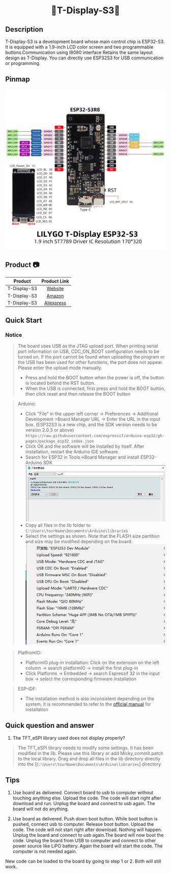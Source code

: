 <h1 align = "center"> 🌟T-Display-S3🌟</h1>

## Description

T-Display-S3 is a development board whose main control chip is ESP32-S3. It is equipped with a 1.9-inch LCD color screen and two programmable buttons.Communication using I8080 interface Retains the same layout design as T-Display. You can directly use ESP32S3 for USB communication or programming.

## Pinmap

![](image/T-DISPLAY-S3.jpg)

## Product 📷

|  Product |  Product Link |
| :--------: | :---------: |
| T-Display-S3 |  [Website](https://www.lilygo.cc/products/t-display-s3)   |
| T-Display-S3 |  [Amazon](https://www.amazon.com/dp/B0B7X5RVTH?ref=myi_title_dp)   |
| T-Display-S3 |  [Aliexpress](https://www.aliexpress.com/item/3256804310228562.html)   |

## Quick Start

### Notice
> The board uses USB as the JTAG upload port. When printing serial port information on USB, CDC_ON_BOOT configuration needs to be turned on. 
> If the port cannot be found when uploading the program or the USB has been used for other functions, the port does not appear. 
> Please enter the upload mode manually. 
>-  Press and hold the BOOT button when the power is off, the button is located behind the RST button.
>-  When the USB is connected, first press and hold the BOOT button, then click reset and then release the BOOT button


> Arduino:
>- Click "File" in the upper left corner -> Preferences -> Additional Development >Board Manager URL -> Enter the URL in the input box.
(ESP32S3 is a new chip, and the SDK version needs to be version 2.0.3 or above)
> `https://raw.githubusercontent.com/espressif/arduino-esp32/gh-pages/package_esp32_index.json`
>-  Click OK and the software will be installed by itself. After installation, restart the Arduino IDE software.
>- Search for ESP32 in Tools->Board Manager and install ESP32-Arduino SDK
![](image/Arduino_board.png)
>- Copy all files in the lib folder to `C:\Users\YourName\Documents\Arduino\libraries`
>- Select the settings as shown. Note that the FLASH size partition and size may be modified depending on the board.
![](image/Arduino_Config.png)


> PlatfromIO:
> - PlatformIO plug-in installation: Click on the extension on the left column -> search platformIO -> install the first plug-in
> - Click Platforms -> Embedded -> search Espressif 32 in the input box -> select the corresponding firmware installation

> ESP-IDF:
> - The installation method is also inconsistent depending on the system, it is recommended to refer to the [official manual](https://docs.espressif.com/projects/esp-idf/en/latest/esp32/get-started/index.html) for installation


## Quick question and answer

1. The TFT_eSPI library used does not display properly?
> The TFT_eSPI library needs to modify some settings. It has been modified in the lib. Please use this library or add Micky_commit.patch to the local library. 
> Drag and drop all files in the lib directory directly into the [`C:\Users\YourName\Documents\Arduino\libraries`] directory

## Tips

1. Use board as delivered. Connect board to usb to computer without
touching anything else. Upload the code. The code will start right after
download and run. Unplug the board and connect to usb again. The board
will not do anything.

2. Use board as delivered. Push down boot button. While boot button is
pushed, connect usb to computer. Release boot button. Upload the code.
The code will not start right after download. Nothing will happen.
Unplug the board and connect to usb again.The board will now boot the
code. Unplug the board from USB to computer and connect to other power
source like LiPO battery. Again the board will start the code. The
computer is not needed again.

New code can be loaded to the board by going to step 1 or 2. Both will
still work.
